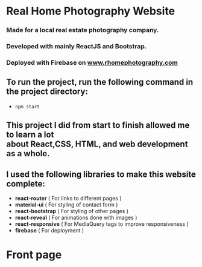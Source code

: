 # Real Home Photography Website

### Made for a local real estate photography company.

### Developed with mainly ReactJS and Bootstrap.

### Deployed with Firebase on www.rhomephotography.com

## To run the project, run the following command in the project directory:
  - `npm start`

## This project I did from start to finish allowed me to learn a lot <br/> about React,CSS, HTML, and web development as a whole.

## I used the following libraries to make this website complete:
  - <b>react-router</b> ( For links to different pages )
  - <b>material-ui</b> ( For styling of contact form )
  - <b>react-bootstrap</b> ( For styling of other pages )
  - <b>react-reveal</b> ( For animations done with images )
  - <b>react-responsive</b> ( For MediaQuery tags to improve responsiveness )
  - <b>firebase</b> ( For deployment )

# Front page
